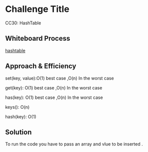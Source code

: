 # Challenge Title
CC30: HashTable
## Whiteboard Process
<!-- Embedded whiteboard image -->
[hashtable](./hashtable.png)

## Approach & Efficiency
<!-- What approach did you take? Why? What is the Big O space/time for this approach? -->
set(key, value):O(1) best case ,O(n) In the worst case

get(key): O(1) best case ,O(n) In the worst case

has(key): O(1) best case ,O(n) In the worst case

keys(): O(n)

hash(key): O(1)

## Solution
<!-- Show how to run your code, and examples of it in action -->
To run the code you have to pass an array and vlue to be inserted .